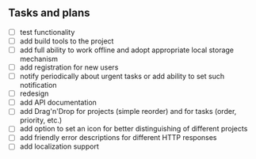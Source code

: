 ## Tasks and plans

- [ ] test functionality
- [ ] add build tools to the project
- [ ] add full ability to work offline and adopt appropriate local storage mechanism
- [ ] add registration for new users
- [ ] notify periodically about urgent tasks or add ability to set such notification
- [ ] redesign
- [ ] add API documentation
- [ ] add Drag'n'Drop for projects (simple reorder) and for tasks (order, priority, etc.)
- [ ] add option to set an icon for better distinguishing of different projects
- [ ] add friendly error descriptions for different HTTP responses
- [ ] add localization support 
